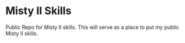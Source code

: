 # Misty II Skills
Public Repo for Misty II skills.  This will serve as a place to put my public Misty II skills. 
